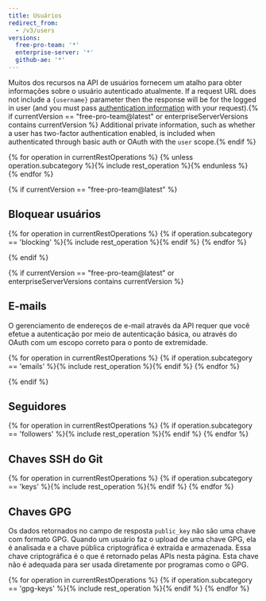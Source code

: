 ```yaml
---
title: Usuários
redirect_from:
  - /v3/users
versions:
  free-pro-team: '*'
  enterprise-server: '*'
  github-ae: '*'
---
```


Muitos dos recursos na API de usuários fornecem um atalho para obter informações sobre o usuário autenticado atualmente. If a request URL does not include a `{username}` parameter then the response will be for the logged in user (and you must pass [authentication information](/rest/overview/resources-in-the-rest-api#authentication) with your request).{% if currentVersion == "free-pro-team@latest" or enterpriseServerVersions contains currentVersion %} Additional private information, such as whether a user has two-factor authentication enabled, is included when authenticated through basic auth or OAuth with the `user` scope.{% endif %}

{% for operation in currentRestOperations %}
  {% unless operation.subcategory %}{% include rest_operation %}{% endunless %}
{% endfor %}

{% if currentVersion == "free-pro-team@latest" %}
## Bloquear usuários

{% for operation in currentRestOperations %}
  {% if operation.subcategory == 'blocking' %}{% include rest_operation %}{% endif %}
{% endfor %}

{% endif %}

{% if currentVersion == "free-pro-team@latest" or enterpriseServerVersions contains currentVersion %}
## E-mails

O gerenciamento de endereços de e-mail através da API requer que você efetue a autenticação por meio de autenticação básica, ou através do OAuth com um escopo correto para o ponto de extremidade.

{% for operation in currentRestOperations %}
  {% if operation.subcategory == 'emails' %}{% include rest_operation %}{% endif %}
{% endfor %}

{% endif %}

## Seguidores

{% for operation in currentRestOperations %}
  {% if operation.subcategory == 'followers' %}{% include rest_operation %}{% endif %}
{% endfor %}

## Chaves SSH do Git

{% for operation in currentRestOperations %}
  {% if operation.subcategory == 'keys' %}{% include rest_operation %}{% endif %}
{% endfor %}

## Chaves GPG

Os dados retornados no campo de resposta `public_key` não são uma chave com formato GPG. Quando um usuário faz o upload de uma chave GPG, ela é analisada e a chave pública criptográfica é extraída e armazenada. Essa chave criptográfica é o que é retornado pelas APIs nesta página. Esta chave não é adequada para ser usada diretamente por programas como o GPG.

{% for operation in currentRestOperations %}
  {% if operation.subcategory == 'gpg-keys' %}{% include rest_operation %}{% endif %}
{% endfor %}
